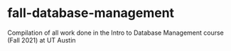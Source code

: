 # fall-database-management
Compilation of all work done in the Intro to Database Management course (Fall 2021) at UT Austin
